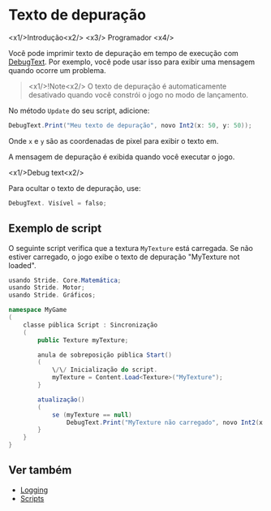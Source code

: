 # Texto de depuração

<x1\/>Introdução<x2\/>
<x3\/> Programador <x4\/>

Você pode imprimir texto de depuração em tempo de execução com [DebugText](xref:Stride.Engine.ScriptComponent.DebugText). Por exemplo, você pode usar isso para exibir uma mensagem quando ocorre um problema.

> <x1\/>!Note<x2\/>
> O texto de depuração é automaticamente desativado quando você constrói o jogo no modo de lançamento.

No método `Update` do seu script, adicione:

```cs
DebugText.Print("Meu texto de depuração", novo Int2(x: 50, y: 50));
```

Onde `x` e `y` são as coordenadas de pixel para exibir o texto em.

A mensagem de depuração é exibida quando você executar o jogo.

<x1\/>Debug text<x2\/>

Para ocultar o texto de depuração, use:

```cs
DebugText. Visível = falso;
```

## Exemplo de script

O seguinte script verifica que a textura `MyTexture` está carregada. Se não estiver carregado, o jogo exibe o texto de depuração "MyTexture not loaded".

```cs
usando Stride. Core.Matemática;
usando Stride. Motor;
usando Stride. Gráficos;

namespace MyGame
(
    classe pública Script : Sincronização
    (
		public Texture myTexture;

        anula de sobreposição pública Start()
        (
            \/\/ Inicialização do script.
            myTexture = Content.Load<Texture>("MyTexture");
        }

        atualização()
        (
			se (myTexture == null)
                DebugText.Print("MyTexture não carregado", novo Int2(x: 50, y: 50));
        }
    }
}
```

## Ver também

* [Logging](logging.md)
* [Scripts](../scripts/index.md)